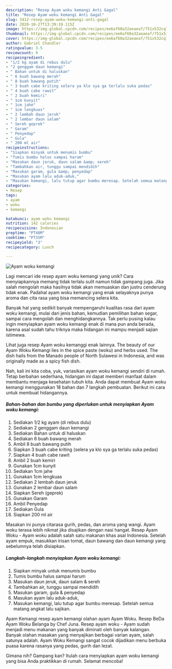 ```yaml
---
description: "Resep Ayam woku kemangi Anti Gagal"
title: "Resep Ayam woku kemangi Anti Gagal"
slug: 3412-resep-ayam-woku-kemangi-anti-gagal
date: 2020-10-27T13:39:19.115Z
image: https://img-global.cpcdn.com/recipes/ee6af60a32aeaeaf/751x532cq70/ayam-woku-kemangi-foto-resep-utama.jpg
thumbnail: https://img-global.cpcdn.com/recipes/ee6af60a32aeaeaf/751x532cq70/ayam-woku-kemangi-foto-resep-utama.jpg
cover: https://img-global.cpcdn.com/recipes/ee6af60a32aeaeaf/751x532cq70/ayam-woku-kemangi-foto-resep-utama.jpg
author: Gabriel Chandler
ratingvalue: 3.5
reviewcount: 9
recipeingredient:
- "1/2 kg ayam di rebus dulu"
- "2 genggam daun kemangi"
- " Bahan untuk di haluskan"
- " 6 buah bawang merah"
- " 8 buah bawang putih"
- " 3 buah cabe kriting selera ya klo sya ga terlalu suka pedas"
- " 4 buah cabe rawit"
- " 2 buah kemiri"
- " 1cm kunyit"
- " 1cm jahe"
- " 1cm lengkuas"
- " 2 lembah daun jeruk"
- " 2 lembar daun salam"
- " Sereh geprek"
- " Garam"
- " Penyedap"
- " Gula"
- " 200 ml air"
recipeinstructions:
- "Siapkan minyak untuk menumis bumbu"
- "Tumis bumbu halus sampai harum"
- "Masukan daun jeruk, daun salam &amp; sereh"
- "Tambahkan air, tunggu sampai mendidih"
- "Masukan garam, gula &amp; penyedap"
- "Masukan ayam lalu aduk-aduk,"
- "Masukan kemangi, lalu tutup agar bumbu meresap. Setelah semua matang angkat lalu sajikan."
categories:
- Resep
tags:
- ayam
- woku
- kemangi

katakunci: ayam woku kemangi 
nutrition: 142 calories
recipecuisine: Indonesian
preptime: "PT40M"
cooktime: "PT35M"
recipeyield: "3"
recipecategory: Lunch

---
```



![Ayam woku kemangi](https://img-global.cpcdn.com/recipes/ee6af60a32aeaeaf/751x532cq70/ayam-woku-kemangi-foto-resep-utama.jpg)

Lagi mencari ide resep ayam woku kemangi yang unik? Cara menyiapkannya memang tidak terlalu sulit namun tidak gampang juga. Jika salah mengolah maka hasilnya tidak akan memuaskan dan justru cenderung tidak enak. Padahal ayam woku kemangi yang enak selayaknya punya aroma dan cita rasa yang bisa memancing selera kita.

Banyak hal yang sedikit banyak mempengaruhi kualitas rasa dari ayam woku kemangi, mulai dari jenis bahan, kemudian pemilihan bahan segar, sampai cara mengolah dan menghidangkannya. Tak perlu pusing kalau ingin menyiapkan ayam woku kemangi enak di mana pun anda berada, karena asal sudah tahu triknya maka hidangan ini mampu menjadi sajian istimewa.

Lihat juga resep Ayam woku kemanggi enak lainnya. The beauty of our Ayam Woku Kemangi lies in the spice paste (woku) and herbs used. The dish hails from the Manado people of North Sulawesi in Indonesia, and was originally made as a spicy fish dish.


Nah, kali ini kita coba, yuk, variasikan ayam woku kemangi sendiri di rumah. Tetap berbahan sederhana, hidangan ini dapat memberi manfaat dalam membantu menjaga kesehatan tubuh kita. Anda dapat membuat Ayam woku kemangi menggunakan 18 bahan dan 7 langkah pembuatan. Berikut ini cara untuk membuat hidangannya.

<!--inarticleads1-->

##### Bahan-bahan dan bumbu yang diperlukan untuk menyiapkan Ayam woku kemangi:

1. Sediakan 1/2 kg ayam (di rebus dulu)
1. Sediakan 2 genggam daun kemangi
1. Sediakan  Bahan untuk di haluskan
1. Sediakan  6 buah bawang merah
1. Ambil  8 buah bawang putih
1. Siapkan  3 buah cabe kriting (selera ya klo sya ga terlalu suka pedas)
1. Siapkan  4 buah cabe rawit
1. Ambil  2 buah kemiri
1. Gunakan  1cm kunyit
1. Sediakan  1cm jahe
1. Gunakan  1cm lengkuas
1. Sediakan  2 lembah daun jeruk
1. Gunakan  2 lembar daun salam
1. Siapkan  Sereh (geprek)
1. Gunakan  Garam
1. Ambil  Penyedap
1. Sediakan  Gula
1. Siapkan  200 ml air


Masakan ini punya citarasa gurih, pedas, dan aroma yang wangi. Ayam woku terasa lebih nikmat jika disajikan dengan nasi hangat. Resep Ayam Woku - Ayam woku adalah salah satu makanan khas asal Indonesia. Setelah ayam empuk, masukkan irisan tomat, daun bawang dan daun kemangi yang sebelumnya telah disiapkan. 

<!--inarticleads2-->

##### Langkah-langkah menyiapkan Ayam woku kemangi:

1. Siapkan minyak untuk menumis bumbu
1. Tumis bumbu halus sampai harum
1. Masukan daun jeruk, daun salam &amp; sereh
1. Tambahkan air, tunggu sampai mendidih
1. Masukan garam, gula &amp; penyedap
1. Masukan ayam lalu aduk-aduk,
1. Masukan kemangi, lalu tutup agar bumbu meresap. Setelah semua matang angkat lalu sajikan.


Ayam Kemangi resep ayam kemangi olahan ayam Ayam Woku. Resep BeDa Ayam Woku Belanga by Chef Juna. Resep ayam woku - Ayam sudah menjadi menu makanan yang banyak diminati oleh banyak kalangan. Banyak olahan masakan yang menyajikan berbagai varian ayam, salah satunya adalah. Ayam Woku Kemangi sangat cocok dijadikan menu berbuka puasa karena rasanya yang pedas, gurih dan lezat. 

Gimana nih? Gampang kan? Itulah cara menyiapkan ayam woku kemangi yang bisa Anda praktikkan di rumah. Selamat mencoba!
